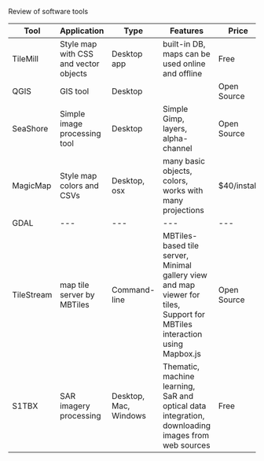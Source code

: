 Review of software tools

Tool | Application | Type | Features | Price
--- | --- | --- | --- | ---
TileMill | Style map with CSS and vector objects | Desktop app | built-in DB, maps can be used online and offline | Free
QGIS | GIS tool | Desktop | | Open Source
SeaShore | Simple image processing tool | Desktop | Simple Gimp, layers, alpha-channel | Open Source
MagicMap | Style map colors and CSVs | Desktop, osx | many basic objects, colors, works with many projections | $40/install
GDAL | --- | --- | --- | ---
TileStream |map tile server by MBTiles | Command-line | MBTiles-based tile server, Minimal gallery view and map viewer for tiles, Support for MBTiles interaction using Mapbox.js | Open Source
S1TBX | SAR imagery processing | Desktop, Mac, Windows | Thematic, machine learning, SaR and optical data integration, downloading images from web sources | Free
